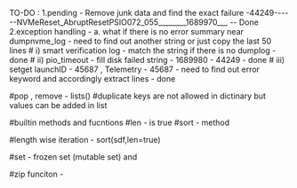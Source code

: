 TO-DO : 
1.pending - Remove junk data and find the exact failure -44249------NVMeReset_AbruptResetPSIO072_055________1689970___  -- Done
2.exception handling -
    a. what if there is no error summary near dumpnvme_log - need to find out another string or just copy the last 50 lines
            # i) smart verification log - match the string if there is no dumplog - done
            # ii) pio_timeout  - fill disk failed string - 1689980 - 44249 - done
            # iii) setget launchID - 45687 , Telemetry - 45687  - need to find out error keyword and accordingly extract lines  - done



#pop , remove - lists()
#duplicate keys are not allowed in dictinary but values can be added in list


#builtin methods and fucntions
#len - is true
#sort - method

#length wise iteration - sort(sdf,len=true)

#set - frozen set (mutable set) and 

#zip funciton - 


